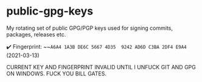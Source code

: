 # public-gpg-keys
My rotating set of public GPG/PGP keys used for signing commits, packages, releases etc.

✔️ Fingerprint: ~~`A6A4 1A3B DE6C 5667 4D35  9242 AD6D C3BA 2DF4 E9A4` (2021-03-13)

CURRENT KEY AND FINGERPRINT INVALID UNTIL I UNFUCK GIT AND GPG ON WINDOWS. FUCK YOU BILL GATES.
